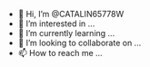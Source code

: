 - 👋 Hi, I’m @CATALIN65778W
- 👀 I’m interested in ...
- 🌱 I’m currently learning ...
- 💞️ I’m looking to collaborate on ...
- 📫 How to reach me ...

<!---
CATALIN65778W/CATALIN65778W is a ✨ special ✨ repository because its `README.md` (this file) appears on your GitHub profile.
You can click the Preview link to take a look at your changes.
--->
